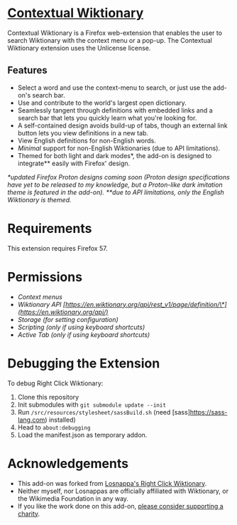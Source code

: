 # [Contextual Wiktionary](https://addons.mozilla.org/firefox/addon/contextual-wiktionary/)
Contextual Wiktionary is a Firefox web-extension that enables the user to search Wiktionary with the context menu or a pop-up. The Contextual Wiktionary extension uses the Unlicense license.

## Features
* Select a word and use the context-menu to search, or just use the add-on's search bar.
* Use and contribute to the world's largest open dictionary.
* Seamlessly tangent through definitions with embedded links and a search bar that lets you quickly learn what you're looking for.
* A self-contained design avoids build-up of tabs, though an external link button lets you view definitions in a new tab.
* View English definitions for non-English words.
* *Minimal* support for non-English Wiktionaries (due to API limitations).
* Themed for both light and dark modes\*, the add-on is designed to integrate\*\* easily with Firefox' design.

*\*updated Firefox Proton designs coming soon (Proton design specifications have yet to be released to my knowledge, but a Proton-like dark imitation theme is featured in the add-on).
\*\*due to API limitations, only the English Wiktionary is themed.*

# Requirements
This extension requires Firefox 57.

# Permissions
* *Context menus*
* *Wiktionary API [https://en.wiktionary.org/api/rest_v1/page/definition/\*](https://en.wiktionary.org/api/)*
* *Storage (for setting configuration)*
* *Scripting (only if using keyboard shortcuts)*
* *Active Tab (only if using keyboard shortcuts)*

# Debugging the Extension
To debug Right Click Wiktionary:
1. Clone this repository
2. Init submodules with `git submodule update --init`
3. Run `/src/resources/stylesheet/sassBuild.sh` (need [sass]https://sass-lang.com) installed)
4. Head to `about:debugging`
5. Load the manifest.json as temporary addon.

# Acknowledgements
* This add-on was forked from [Losnappa's Right Click Wiktionary](https://gitlab.com/losnappas/Context-menu-Wiktionary/).
* Neither myself, nor Losnappas are officially affiliated with Wiktionary, or the Wikimedia Foundation in any way.
* If you like the work done on this add-on, [please consider supporting a charity](https://www.thetrevorproject.org).
